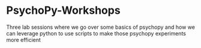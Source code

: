 # PsychoPy-Workshops
Three lab sessions where we go over some basics of psychopy and how we can leverage python to use scripts to make those psychopy experiments more efficient 
